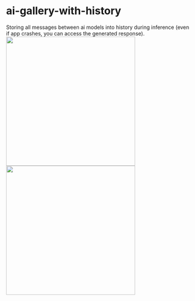 # ai-gallery-with-history
Storing all messages between ai models into history during inference (even if app crashes, you can access the generated response).
<img src="https://github.com/user-attachments/assets/6db6549f-8e5f-4e23-8c95-04d41ee2036f" width="350"/>
<img src="https://github.com/user-attachments/assets/339947f6-0d0b-43b5-9dea-08170bcff38a" width="350"/>
